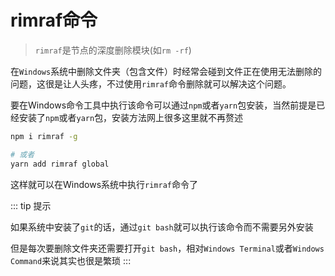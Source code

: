 # rimraf命令

> `rimraf`是节点的深度删除模块(如`rm -rf`)

在`Windows`系统中删除文件夹（包含文件）时经常会碰到文件正在使用无法删除的问题，这很是让人头疼，不过使用`rimraf`命令删除就可以解决这个问题。

要在Windows命令工具中执行该命令可以通过`npm`或者`yarn`包安装，当然前提是已经安装了`npm`或者`yarn`包，安装方法网上很多这里就不再赘述

```sh
npm i rimraf -g

# 或者
yarn add rimraf global
```

这样就可以在Windows系统中执行`rimraf`命令了

::: tip 提示

如果系统中安装了`git`的话，通过`git bash`就可以执行该命令而不需要另外安装

但是每次要删除文件夹还需要打开`git bash`，相对`Windows Terminal`或者`Windows Command`来说其实也很是繁琐
:::
